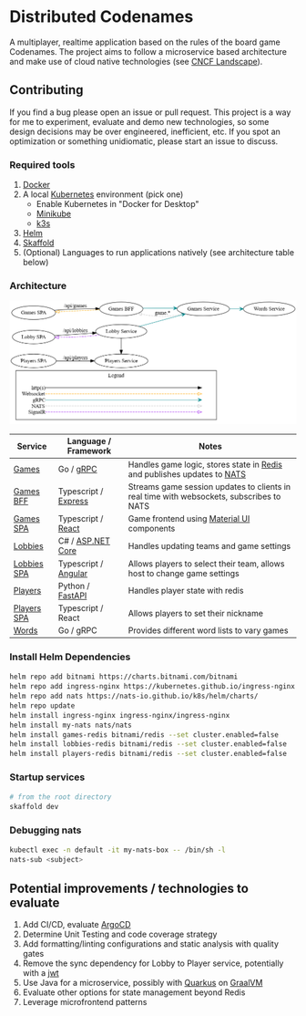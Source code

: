 # Distributed Codenames

A multiplayer, realtime application based on the rules of the board game Codenames. The project aims to follow a microservice based architecture and make use of cloud native technologies (see [CNCF Landscape](https://landscape.cncf.io/)).

## Contributing

If you find a bug please open an issue or pull request. This project is a way for me to experiment, evaluate and demo new technologies, so some design decisions may be over engineered, inefficient, etc. If you spot an optimization or something unidiomatic, please start an issue to discuss.

### Required tools

1. [Docker](https://www.docker.com/products/docker-desktop)
2. A local [Kubernetes](https://kubernetes.io/) environment (pick one)
    - Enable Kubernetes in "Docker for Desktop"
    - [Minikube](https://minikube.sigs.k8s.io/docs/start/)
    - [k3s](https://rancher.com/docs/k3s/latest/en/quick-start/)
3. [Helm](https://helm.sh/docs/intro/quickstart/)
4. [Skaffold](https://skaffold.dev/docs/install/)
5. (Optional) Languages to run applications natively (see architecture table below)

### Architecture

![Architecture graph](/docs/img/architecture.png)

| Service | Language / Framework | Notes |
| - | - | - |
| [Games](services/games) | Go / [gRPC](https://grpc.io/) | Handles game logic, stores state in [Redis](https://redis.io/) and publishes updates to [NATS](https://nats.io/) |
| [Games BFF](services/games-bff) | Typescript / [Express](https://expressjs.com/) | Streams game session updates to clients in real time with websockets, subscribes to NATS |
| [Games SPA](services/games-bff) | Typescript / [React](https://reactjs.org/) | Game frontend using [Material UI](https://material-ui.com/) components |
| [Lobbies](services/lobbies) | C# / [ASP&#46;NET Core](https://docs.microsoft.com/en-us/aspnet/core/?view=aspnetcore-5.0) | Handles updating teams and game settings |
| [Lobbies SPA](services/lobbies-spa) | Typescript / [Angular](https://angular.io/) | Allows players to select their team, allows host to change game settings |
| [Players](services/players) | Python / [FastAPI](https://fastapi.tiangolo.com/) | Handles player state with redis |
| [Players SPA](services/players-spa) | Typescript / React | Allows players to set their nickname |
| [Words](services/words) | Go / gRPC | Provides different word lists to vary games |

### Install Helm Dependencies

```sh
helm repo add bitnami https://charts.bitnami.com/bitnami
helm repo add ingress-nginx https://kubernetes.github.io/ingress-nginx
helm repo add nats https://nats-io.github.io/k8s/helm/charts/
helm repo update
helm install ingress-nginx ingress-nginx/ingress-nginx
helm install my-nats nats/nats
helm install games-redis bitnami/redis --set cluster.enabled=false
helm install lobbies-redis bitnami/redis --set cluster.enabled=false
helm install players-redis bitnami/redis --set cluster.enabled=false
```

### Startup services

```sh
# from the root directory
skaffold dev
```

### Debugging nats

```sh
kubectl exec -n default -it my-nats-box -- /bin/sh -l
nats-sub <subject>
```

## Potential improvements / technologies to evaluate

1. Add CI/CD, evaluate [ArgoCD](https://argoproj.github.io/argo-cd/)
2. Determine Unit Testing and code coverage strategy
3. Add formatting/linting configurations and static analysis with quality gates
4. Remove the sync dependency for Lobby to Player service, potentially with a [jwt](https://jwt.io/)
5. Use Java for a microservice, possibly with [Quarkus](https://quarkus.io/) on [GraalVM](https://www.graalvm.org/)
6. Evaluate other options for state management beyond Redis
7. Leverage microfrontend patterns
